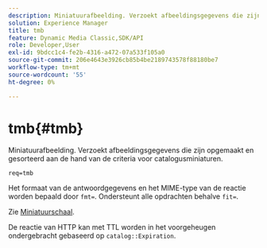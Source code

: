 ```yaml
---
description: Miniatuurafbeelding. Verzoekt afbeeldingsgegevens die zijn opgemaakt en gesorteerd aan de hand van de criteria voor catalogusminiaturen.
solution: Experience Manager
title: tmb
feature: Dynamic Media Classic,SDK/API
role: Developer,User
exl-id: 9bdcc1c4-fe2b-4316-a472-07a533f105a0
source-git-commit: 206e4643e3926cb85b4be2189743578f88180be7
workflow-type: tm+mt
source-wordcount: '55'
ht-degree: 0%

---
```


# tmb{#tmb}

Miniatuurafbeelding. Verzoekt afbeeldingsgegevens die zijn opgemaakt en gesorteerd aan de hand van de criteria voor catalogusminiaturen.

`req=tmb`

Het formaat van de antwoordgegevens en het MIME-type van de reactie worden bepaald door `fmt=`. Ondersteunt alle opdrachten behalve `fit=`.

Zie [Miniatuurschaal](../../../../../../is-api/http-ref/image-serving-api-ref/c-http-protocol-reference/c-notes-on-server-behavior/r-thumbnail-scaling.md#reference-0f71817f721d4913b34816758d69b07f).

De reactie van HTTP kan met TTL worden in het voorgeheugen ondergebracht gebaseerd op `catalog::Expiration`.

